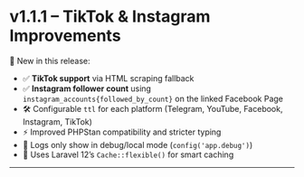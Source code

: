 # v1.1.1 – TikTok & Instagram Improvements

🎉 New in this release:

- ✅ **TikTok support** via HTML scraping fallback
- ✅ **Instagram follower count** using `instagram_accounts{followed_by_count}` on the linked Facebook Page
- 🛠 Configurable `ttl` for each platform (Telegram, YouTube, Facebook, Instagram, TikTok)
- ⚡ Improved PHPStan compatibility and stricter typing
- 🧠 Logs only show in debug/local mode (`config('app.debug')`)
- 💾 Uses Laravel 12’s `Cache::flexible()` for smart caching

---
